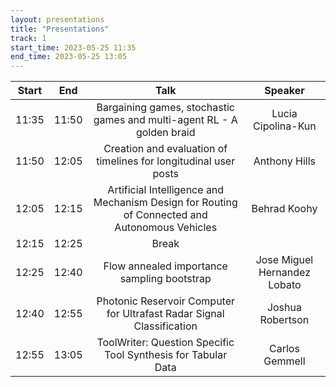 ```yaml
---
layout: presentations
title: "Presentations"
track: 1
start_time: 2023-05-25 11:35
end_time: 2023-05-25 13:05
---
```


| Start      | End        | Talk                                                                                                   | Speaker                       |
|   :----:   |   :----:   |   :----:                                                                                               |   :----:               |
| 11:35	     | 11:50	    | Bargaining games, stochastic games and multi-agent RL - A golden braid                                 | Lucia Cipolina-Kun            |  
| 11:50	     | 12:05	    | Creation and evaluation of timelines for longitudinal user posts	                                     | Anthony Hills                 | 
| 12:05	     | 12:15	    | Artificial Intelligence and Mechanism Design for Routing of Connected and Autonomous Vehicles	         | Behrad Koohy                  |   
| 12:15	     | 12:25	    | Break	                                                                                                 |                               |
| 12:25	     | 12:40	    | Flow annealed importance sampling bootstrap	                                                           | Jose Miguel Hernandez Lobato  | 
| 12:40	     | 12:55	    | Photonic Reservoir Computer for Ultrafast Radar Signal Classification	                                 | Joshua Robertson              |  
| 12:55	     | 13:05	    | ToolWriter: Question Specific Tool Synthesis for Tabular Data	                                         | Carlos Gemmell                | 
